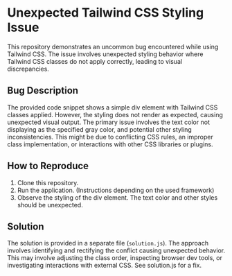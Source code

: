 # Unexpected Tailwind CSS Styling Issue

This repository demonstrates an uncommon bug encountered while using Tailwind CSS. The issue involves unexpected styling behavior where Tailwind CSS classes do not apply correctly, leading to visual discrepancies. 

## Bug Description
The provided code snippet shows a simple div element with Tailwind CSS classes applied. However, the styling does not render as expected, causing unexpected visual output.  The primary issue involves the text color not displaying as the specified gray color, and potential other styling inconsistencies.  This might be due to conflicting CSS rules, an improper class implementation, or interactions with other CSS libraries or plugins.

## How to Reproduce
1. Clone this repository.
2. Run the application. (Instructions depending on the used framework)
3. Observe the styling of the div element. The text color and other styles should be unexpected.

## Solution
The solution is provided in a separate file (`solution.js`). The approach involves identifying and rectifying the conflict causing unexpected behavior. This may involve adjusting the class order, inspecting browser dev tools, or investigating interactions with external CSS.  See solution.js for a fix.
